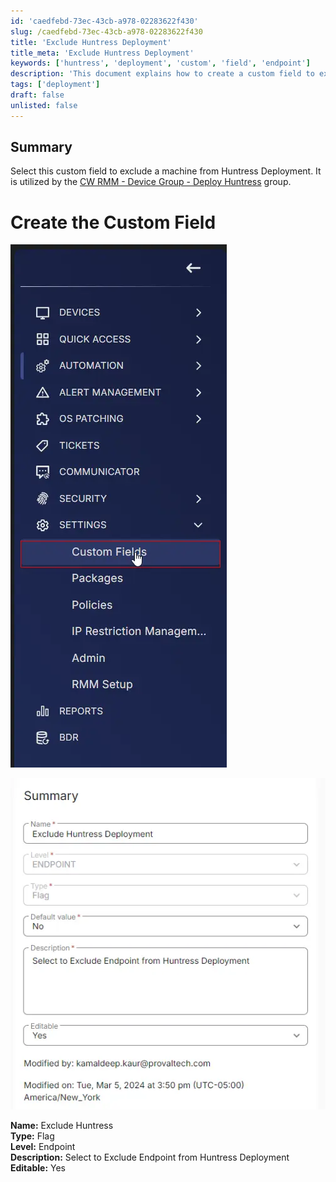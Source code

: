 ```yaml
---
id: 'caedfebd-73ec-43cb-a978-02283622f430'
slug: /caedfebd-73ec-43cb-a978-02283622f430
title: 'Exclude Huntress Deployment'
title_meta: 'Exclude Huntress Deployment'
keywords: ['huntress', 'deployment', 'custom', 'field', 'endpoint']
description: 'This document explains how to create a custom field to exclude a machine from Huntress Deployment, specifically utilized by the ConnectWise RMM Device Group for deploying Huntress. It includes images and detailed instructions for setting up the custom field as a flag at the endpoint level.'
tags: ['deployment']
draft: false
unlisted: false
---
```


## Summary

Select this custom field to exclude a machine from Huntress Deployment. It is utilized by the [CW RMM - Device Group - Deploy Huntress](/docs/c19dc248-c6a0-4f9c-88c5-b3058245d74a) group.

# Create the Custom Field

![Image](../../../static/img/docs/caedfebd-73ec-43cb-a978-02283622f430/image_1_1.webp)

![Image](../../../static/img/docs/caedfebd-73ec-43cb-a978-02283622f430/image_2_1.webp)

**Name:** Exclude Huntress  \
**Type:** Flag  \
**Level:** Endpoint  \
**Description:** Select to Exclude Endpoint from Huntress Deployment  \
**Editable:** Yes 
